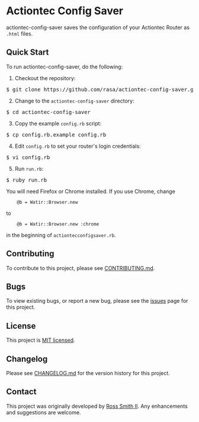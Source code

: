 # Actiontec Config Saver

actiontec-config-saver saves the configuration of your Actiontec Router as `.html` files.

## Quick Start

To run actiontec-config-saver, do the following:

1. Checkout the repository:
<pre>
$ git clone https://github.com/rasa/actiontec-config-saver.git
</pre>
2. Change to the `actiontec-config-saver` directory:
<pre>
$ cd actiontec-config-saver
</pre>
3. Copy the example `config.rb` script:
<pre>
$ cp config.rb.example config.rb
</pre>
4. Edit `config.rb` to set your router's login credentials:
<pre>
$ vi config.rb
</pre>
5. Run `run.rb`:
<pre>
$ ruby run.rb
</pre>

You will need Firefox or Chrome installed. If you use Chrome, change
````
    @b = Watir::Browser.new
````
to
````
    @b = Watir::Browser.new :chrome
````
in the beginning of `actiontecconfigsaver.rb`.

## Contributing

To contribute to this project, please see [CONTRIBUTING.md](CONTRIBUTING.md).

## Bugs

To view existing bugs, or report a new bug, please see the [issues](/issues) page for this project.

## License

This project is [MIT licensed](LICENSE).

## Changelog

Please see [CHANGELOG.md](CHANGELOG.md) for the version history for this project.

## Contact

This project was originally developed by [Ross Smith II](mailto:ross@smithii.com).
Any enhancements and suggestions are welcome.
